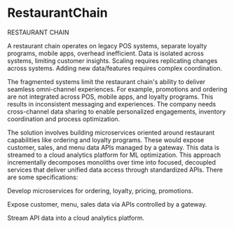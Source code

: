 # RestaurantChain
RESTAURANT CHAIN

A restaurant chain operates on legacy POS systems, separate loyalty programs, mobile apps, overhead inefficient. Data is isolated across systems, limiting customer insights. Scaling requires replicating changes across systems. Adding new data/features requires complex coordination.

The fragmented systems limit the restaurant chain's ability to deliver seamless omni-channel experiences. For example, promotions and ordering are not integrated across POS, mobile apps, and loyalty programs. This results in inconsistent messaging and experiences. The company needs cross-channel data sharing to enable personalized engagements, inventory coordination and process optimization.

The solution involves building microservices oriented around restaurant capabilities like ordering and loyalty programs. These would expose customer, sales, and menu data APIs managed by a gateway. This data is streamed to a cloud analytics platform for ML optimization. This approach incrementally decomposes monoliths over time into focused, decoupled services that deliver unified data access through standardized APIs. There are some specifications:

Develop microservices for ordering, loyalty, pricing, promotions.

Expose customer, menu, sales data via APIs controlled by a gateway.

Stream API data into a cloud analytics platform.